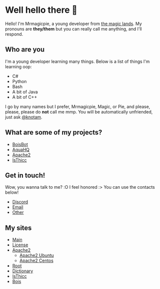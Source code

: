 # Well hello there 👋

Hello! I'm Mrmagicpie, a young developer from [the magic lands](https://mrmagicpie.xyz). My pronouns are **they/them** <!--and they/them oop -->but you can really call me anything, and I'll respond.

## Who are you 

I'm a young developer learning many things. Below is a list of things I'm learning oop:

- C#
- Python
- Bash
- A bit of Java
- A bit of C++

I go by many names but I prefer, Mrmagicpie, Magic, or Pie, and please, please, please do **not** call me mmp. You will be automatically unfriended, just ask [@knotam](https://github.com/knotam).

## What are some of my projects?

- [BoisBot](https://bois-bot.tech)
- [AquaHQ](https://aquahq.net)
- [Apache2](https://apache.mrmagicpie.xyz)
- [IsThicc](https://isthicc.dev/)

## Get in touch!

Wow, you wanna talk to me? :O I feel honored :> You can use the contacts below!

- [Discord](https://discord.com/users/424721524621180930)
- [Email](mailto:mrmagipie@mrmagicpie.xyz)
- [Other](https://mrmagicpie.xyz/about#Contact)

## My sites

- [Main](https://mrmagicpie.xyz/)
- [License](https://license.mrmagicpie.xyz/)
- [Apache2](https://apache.mrmagicpie.xyz/)
  - [Apache2 Ubuntu](https://ubuntu-apache.mrmagicpie.xyz/)
  - [Apache2 Centos](https://centos-apache.mrmagicpie.xyz/)
- [Root](https://root.mrmagicpie.xyz/)
- [Dictionary](https://dictionary.mrmagicpie.xyz/)
- [IsThicc](https://isthicc.dev/)
- [Bois](https://bois-bot.tech/)

<!--
## Btw

Oh, also, I'm gay, deal with it or the door to exit my life is over there ->   <img src="https://i.pinimg.com/474x/b5/82/02/b582023766b740a29ce7e92cea8241bb--front-doors-the-doors.jpg" alt="Gay Door" width="25" height="50">

[Image credit here!](https://i.pinimg.com/474x/b5/82/02/b582023766b740a29ce7e92cea8241bb--front-doors-the-doors.jpg)
-->
